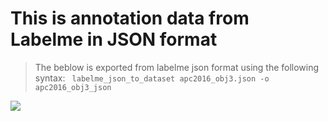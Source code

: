 # This is annotation data from Labelme in JSON format
> The beblow is exported from labelme json format using the following syntax:
<code> labelme_json_to_dataset apc2016_obj3.json -o apc2016_obj3_json </code>

![](Labelme%20Output%20data/label_viz.png)
